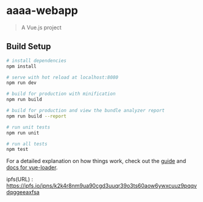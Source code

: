 # aaaa-webapp

> A Vue.js project

## Build Setup

``` bash
# install dependencies
npm install

# serve with hot reload at localhost:8080
npm run dev

# build for production with minification
npm run build

# build for production and view the bundle analyzer report
npm run build --report

# run unit tests
npm run unit

# run all tests
npm test
```

For a detailed explanation on how things work, check out the [guide](http://vuejs-templates.github.io/webpack/) and [docs for vue-loader](http://vuejs.github.io/vue-loader).


ipfs(URL) : https://ipfs.io/ipns/k2k4r8nm9ua90cgd3uuqr39o3ts60aow6ywxcuuz9pqqvdqggeeaxfsa

